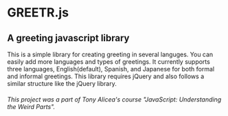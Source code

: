 # GREETR.js
## A greeting javascript library

This is a simple library for creating greeting in several languges. You can easily add more languages and types of greetings. It currently supports three languages, English(default), Spanish, and Japanese for both formal and informal greetings. This library requires jQuery and also follows a similar structure like the jQuery library. 

###### This project was a part of Tony Alicea's course "JavaScript: Understanding the Weird Parts".
